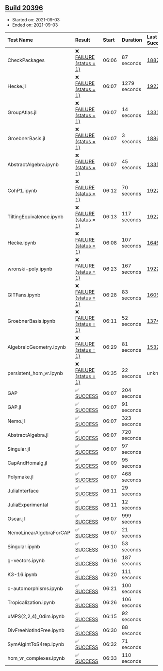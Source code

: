 ## [Build 20396](https://oscarci.mathematik.uni-kl.de/job/oscar/20396/)

* Started on: 2021-09-03
* Ended on: 2021-09-03

| Test Name    | Result | Start | Duration | Last Success | First Failure |
|:-------------|:-------|:------|:---------|:-------------|:--------------|
| CheckPackages | ❌ [FAILURE (status = 1)](https://oscarci.mathematik.uni-kl.de/job/oscar/20396/artifact/logs/build-20396/CheckPackages.log) | 06:06 | 87 seconds | [18822](https://oscarci.mathematik.uni-kl.de/job/oscar/18822/) | [18823](https://oscarci.mathematik.uni-kl.de/job/oscar/18823/) |
| Hecke.jl | ❌ [FAILURE (status = 1)](https://oscarci.mathematik.uni-kl.de/job/oscar/20396/artifact/logs/build-20396/Hecke.jl.log) | 06:07 | 1279 seconds | [19222](https://oscarci.mathematik.uni-kl.de/job/oscar/19222/) | [20152](https://oscarci.mathematik.uni-kl.de/job/oscar/20152/) |
| GroupAtlas.jl | ❌ [FAILURE (status = 1)](https://oscarci.mathematik.uni-kl.de/job/oscar/20396/artifact/logs/build-20396/GroupAtlas.jl.log) | 06:07 | 14 seconds | [13311](https://oscarci.mathematik.uni-kl.de/job/oscar/13311/) | [13312](https://oscarci.mathematik.uni-kl.de/job/oscar/13312/) |
| GroebnerBasis.jl | ❌ [FAILURE (status = 1)](https://oscarci.mathematik.uni-kl.de/job/oscar/20396/artifact/logs/build-20396/GroebnerBasis.jl.log) | 06:07 | 3 seconds | [18864](https://oscarci.mathematik.uni-kl.de/job/oscar/18864/) | [18865](https://oscarci.mathematik.uni-kl.de/job/oscar/18865/) |
| AbstractAlgebra.ipynb | ❌ [FAILURE (status = 1)](https://oscarci.mathematik.uni-kl.de/job/oscar/20396/artifact/logs/build-20396/AbstractAlgebra.ipynb.log) | 06:07 | 45 seconds | [13355](https://oscarci.mathematik.uni-kl.de/job/oscar/13355/) | [13356](https://oscarci.mathematik.uni-kl.de/job/oscar/13356/) |
| CohP1.ipynb | ❌ [FAILURE (status = 1)](https://oscarci.mathematik.uni-kl.de/job/oscar/20396/artifact/logs/build-20396/CohP1.ipynb.log) | 06:12 | 70 seconds | [19222](https://oscarci.mathematik.uni-kl.de/job/oscar/19222/) | [20152](https://oscarci.mathematik.uni-kl.de/job/oscar/20152/) |
| TiltingEquivalence.ipynb | ❌ [FAILURE (status = 1)](https://oscarci.mathematik.uni-kl.de/job/oscar/20396/artifact/logs/build-20396/TiltingEquivalence.ipynb.log) | 06:13 | 117 seconds | [19222](https://oscarci.mathematik.uni-kl.de/job/oscar/19222/) | [20152](https://oscarci.mathematik.uni-kl.de/job/oscar/20152/) |
| Hecke.ipynb | ❌ [FAILURE (status = 1)](https://oscarci.mathematik.uni-kl.de/job/oscar/20396/artifact/logs/build-20396/Hecke.ipynb.log) | 06:08 | 107 seconds | [16463](https://oscarci.mathematik.uni-kl.de/job/oscar/16463/) | [16464](https://oscarci.mathematik.uni-kl.de/job/oscar/16464/) |
| wronski-poly.ipynb | ❌ [FAILURE (status = 1)](https://oscarci.mathematik.uni-kl.de/job/oscar/20396/artifact/logs/build-20396/wronski-poly.ipynb.log) | 06:23 | 167 seconds | [19222](https://oscarci.mathematik.uni-kl.de/job/oscar/19222/) | [20152](https://oscarci.mathematik.uni-kl.de/job/oscar/20152/) |
| GITFans.ipynb | ❌ [FAILURE (status = 1)](https://oscarci.mathematik.uni-kl.de/job/oscar/20396/artifact/logs/build-20396/GITFans.ipynb.log) | 06:28 | 83 seconds | [16068](https://oscarci.mathematik.uni-kl.de/job/oscar/16068/) | [16069](https://oscarci.mathematik.uni-kl.de/job/oscar/16069/) |
| GroebnerBasis.ipynb | ❌ [FAILURE (status = 1)](https://oscarci.mathematik.uni-kl.de/job/oscar/20396/artifact/logs/build-20396/GroebnerBasis.ipynb.log) | 06:11 | 52 seconds | [13748](https://oscarci.mathematik.uni-kl.de/job/oscar/13748/) | [13749](https://oscarci.mathematik.uni-kl.de/job/oscar/13749/) |
| AlgebraicGeometry.ipynb | ❌ [FAILURE (status = 1)](https://oscarci.mathematik.uni-kl.de/job/oscar/20396/artifact/logs/build-20396/AlgebraicGeometry.ipynb.log) | 06:29 | 81 seconds | [15322](https://oscarci.mathematik.uni-kl.de/job/oscar/15322/) | [15323](https://oscarci.mathematik.uni-kl.de/job/oscar/15323/) |
| persistent_hom_vr.ipynb | ❌ [FAILURE (status = 1)](https://oscarci.mathematik.uni-kl.de/job/oscar/20396/artifact/logs/build-20396/persistent_hom_vr.ipynb.log) | 06:35 | 22 seconds | unknown | unknown |
| GAP | ✅ [SUCCESS](https://oscarci.mathematik.uni-kl.de/job/oscar/20396/artifact/logs/build-20396/GAP.log) | 06:07 | 204 seconds |  |  |
| GAP.jl | ✅ [SUCCESS](https://oscarci.mathematik.uni-kl.de/job/oscar/20396/artifact/logs/build-20396/GAP.jl.log) | 06:07 | 91 seconds |  |  |
| Nemo.jl | ✅ [SUCCESS](https://oscarci.mathematik.uni-kl.de/job/oscar/20396/artifact/logs/build-20396/Nemo.jl.log) | 06:07 | 323 seconds |  |  |
| AbstractAlgebra.jl | ✅ [SUCCESS](https://oscarci.mathematik.uni-kl.de/job/oscar/20396/artifact/logs/build-20396/AbstractAlgebra.jl.log) | 06:07 | 720 seconds |  |  |
| Singular.jl | ✅ [SUCCESS](https://oscarci.mathematik.uni-kl.de/job/oscar/20396/artifact/logs/build-20396/Singular.jl.log) | 06:07 | 97 seconds |  |  |
| CapAndHomalg.jl | ✅ [SUCCESS](https://oscarci.mathematik.uni-kl.de/job/oscar/20396/artifact/logs/build-20396/CapAndHomalg.jl.log) | 06:09 | 95 seconds |  |  |
| Polymake.jl | ✅ [SUCCESS](https://oscarci.mathematik.uni-kl.de/job/oscar/20396/artifact/logs/build-20396/Polymake.jl.log) | 06:07 | 468 seconds |  |  |
| JuliaInterface | ✅ [SUCCESS](https://oscarci.mathematik.uni-kl.de/job/oscar/20396/artifact/logs/build-20396/JuliaInterface.log) | 06:11 | 29 seconds |  |  |
| JuliaExperimental | ✅ [SUCCESS](https://oscarci.mathematik.uni-kl.de/job/oscar/20396/artifact/logs/build-20396/JuliaExperimental.log) | 06:11 | 12 seconds |  |  |
| Oscar.jl | ✅ [SUCCESS](https://oscarci.mathematik.uni-kl.de/job/oscar/20396/artifact/logs/build-20396/Oscar.jl.log) | 06:07 | 999 seconds |  |  |
| NemoLinearAlgebraForCAP | ✅ [SUCCESS](https://oscarci.mathematik.uni-kl.de/job/oscar/20396/artifact/logs/build-20396/NemoLinearAlgebraForCAP.log) | 06:07 | 21 seconds |  |  |
| Singular.ipynb | ✅ [SUCCESS](https://oscarci.mathematik.uni-kl.de/job/oscar/20396/artifact/logs/build-20396/Singular.ipynb.log) | 06:10 | 53 seconds |  |  |
| g-vectors.ipynb | ✅ [SUCCESS](https://oscarci.mathematik.uni-kl.de/job/oscar/20396/artifact/logs/build-20396/g-vectors.ipynb.log) | 06:16 | 187 seconds |  |  |
| K3-16.ipynb | ✅ [SUCCESS](https://oscarci.mathematik.uni-kl.de/job/oscar/20396/artifact/logs/build-20396/K3-16.ipynb.log) | 06:20 | 111 seconds |  |  |
| c-automorphisms.ipynb | ✅ [SUCCESS](https://oscarci.mathematik.uni-kl.de/job/oscar/20396/artifact/logs/build-20396/c-automorphisms.ipynb.log) | 06:21 | 100 seconds |  |  |
| Tropicalization.ipynb | ✅ [SUCCESS](https://oscarci.mathematik.uni-kl.de/job/oscar/20396/artifact/logs/build-20396/Tropicalization.ipynb.log) | 06:26 | 106 seconds |  |  |
| uMPS(2,2,4)_0dim.ipynb | ✅ [SUCCESS](https://oscarci.mathematik.uni-kl.de/job/oscar/20396/artifact/logs/build-20396/uMPS-2-2-4-_0dim.ipynb.log) | 06:15 | 92 seconds |  |  |
| DivFreeNotIndFree.ipynb | ✅ [SUCCESS](https://oscarci.mathematik.uni-kl.de/job/oscar/20396/artifact/logs/build-20396/DivFreeNotIndFree.ipynb.log) | 06:30 | 88 seconds |  |  |
| SymAlgIntToS4rep.ipynb | ✅ [SUCCESS](https://oscarci.mathematik.uni-kl.de/job/oscar/20396/artifact/logs/build-20396/SymAlgIntToS4rep.ipynb.log) | 06:32 | 71 seconds |  |  |
| hom_vr_complexes.ipynb | ✅ [SUCCESS](https://oscarci.mathematik.uni-kl.de/job/oscar/20396/artifact/logs/build-20396/hom_vr_complexes.ipynb.log) | 06:33 | 110 seconds |  |  |
